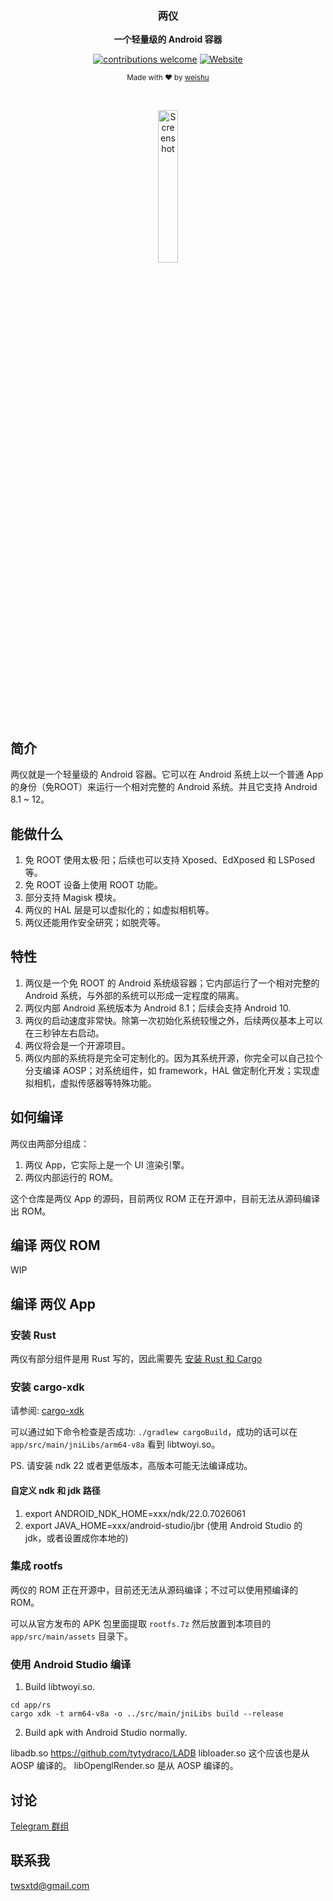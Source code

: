 <div align="center">
    <p>
    <h3>
      <b>
        两仪
      </b>
    </h3>
  </p>
  <p>
    <b>
      一个轻量级的 Android 容器
    </b>
  </p>
  <p>

[![contributions welcome](https://img.shields.io/badge/Contributions-welcome-brightgreen?logo=github)](CODE_OF_CONDUCT.md) [![Website](https://img.shields.io/badge/Website-available-brightgreen?logo=e)](https://twoyi.io)
  </p>
  <p>
    <sub>
      Made with ❤︎ by
      <a href="https://github.com/tiann">
        weishu
      </a>
    </sub>
  </p>
  <br />
  <p>
    <a href="https://twoyi.io">
      <img
        src="https://github.com/twoyi/twoyi/blob/main/assets/twoyi_screen.jpg?raw=true"
        alt="Screenshot"
        width="25%"
      />
    </a>
  </p>
</div>

## 简介

两仪就是一个轻量级的 Android 容器。它可以在 Android 系统上以一个普通 App 的身份（免ROOT）来运行一个相对完整的 Android 系统。并且它支持 Android 8.1 ~ 12。

## 能做什么

1. 免 ROOT 使用太极·阳；后续也可以支持 Xposed、EdXposed 和 LSPosed 等。
2. 免 ROOT 设备上使用 ROOT 功能。
3. 部分支持 Magisk 模块。
4. 两仪的 HAL 层是可以虚拟化的；如虚拟相机等。
5. 两仪还能用作安全研究；如脱壳等。

## 特性

1. 两仪是一个免 ROOT 的 Android 系统级容器；它内部运行了一个相对完整的 Android 系统，与外部的系统可以形成一定程度的隔离。
2. 两仪内部 Android 系统版本为 Android 8.1；后续会支持 Android 10.
3. 两仪的启动速度非常快。除第一次初始化系统较慢之外，后续两仪基本上可以在三秒钟左右启动。
4. 两仪将会是一个开源项目。
5. 两仪内部的系统将是完全可定制化的。因为其系统开源，你完全可以自己拉个分支编译 AOSP；对系统组件，如 framework，HAL 做定制化开发；实现虚拟相机，虚拟传感器等特殊功能。

## 如何编译

两仪由两部分组成：

1. 两仪 App，它实际上是一个 UI 渲染引擎。
2. 两仪内部运行的 ROM。

这个仓库是两仪 App 的源码，目前两仪 ROM 正在开源中，目前无法从源码编译出 ROM。

## 编译 两仪 ROM

WIP

## 编译 两仪 App

### 安装 Rust

两仪有部分组件是用 Rust 写的，因此需要先 [安装 Rust 和 Cargo](https://www.rust-lang.org/tools/install)

### 安装 cargo-xdk

请参阅: [cargo-xdk](https://github.com/tiann/cargo-xdk)

可以通过如下命令检查是否成功: `./gradlew cargoBuild`，成功的话可以在 `app/src/main/jniLibs/arm64-v8a` 看到 libtwoyi.so。

PS. 请安装 ndk 22 或者更低版本，高版本可能无法编译成功。

#### 自定义 ndk 和 jdk 路径

1. export ANDROID_NDK_HOME=xxx/ndk/22.0.7026061
2. export JAVA_HOME=xxx/android-studio/jbr (使用 Android Studio 的 jdk，或者设置成你本地的)

### 集成 rootfs

两仪的 ROM 正在开源中，目前还无法从源码编译；不过可以使用预编译的 ROM。

可以从官方发布的 APK 包里面提取 `rootfs.7z` 然后放置到本项目的 `app/src/main/assets` 目录下。

### 使用 Android Studio 编译

1. Build libtwoyi.so.

```
cd app/rs
cargo xdk -t arm64-v8a -o ../src/main/jniLibs build --release
```
2. Build apk with Android Studio normally.

libadb.so https://github.com/tytydraco/LADB
libloader.so 这个应该也是从 AOSP 编译的。
libOpenglRender.so 是从 AOSP 编译的。

## 讨论

[Telegram 群组](https://t.me/twoyi)

## 联系我

twsxtd@gmail.com
